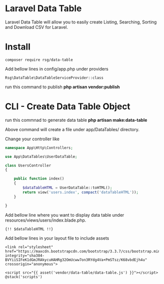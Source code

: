 # Laravel Data Table
Laravel Data Table will allow you to easily create Listing, Searching, Sorting and Download CSV for Laravel.


# Install
```
composer require rsg/data-table
```

Add bellow lines in config/app.php under providers
```
Rsg\DataTable\DataTableServiceProvider::class
```

run this command to publish **php artisan vendor:publish**


# CLI - Create Data Table Object
run this commnad to generate data table **php artisan make:data-table**

Above command will create a file under app/DataTables/ directory.


Change your controller like

```php
namespace App\Http\Controllers;

use App\DataTables\UserDataTable;

class UsersController
{

    public function index()
    {
        $dataTableHTML = UserDataTable::toHTML();
        return view('users.index', compact('dataTableHTML'));
    }

}

```


Add bellow line where you want to display data table under resources/views/users/index.blade.php.
```
{!! $dataTableHTML !!}
```

Add bellow lines in your layout file to include assets
```
<link rel="stylesheet" href="https://maxcdn.bootstrapcdn.com/bootstrap/3.3.7/css/bootstrap.min.css" integrity="sha384-BVYiiSIFeK1dGmJRAkycuHAHRg32OmUcww7on3RYdg4Va+PmSTsz/K68vbdEjh4u" crossorigin="anonymous">

<script src="{{ asset('vendor/data-table/data-table.js') }}"></script>
@stack('scripts')
```
